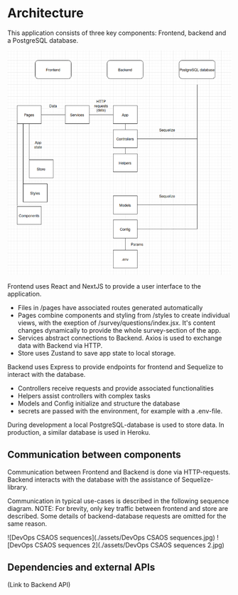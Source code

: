 # Architecture

This application consists of three key components: Frontend, backend and a PostgreSQL database.

![Architecture diagram](./assets/architecture_diagram.png)

Frontend uses React and NextJS to provide a user interface to the application.
- Files in /pages have associated routes generated automatically
- Pages combine components and styling from /styles to create individual views, with the exeption of /survey/questions/index.jsx. It's content changes dynamically to provide the whole survey-section of the app.
- Services abstract connections to Backend. Axios is used to exchange data with Backend via HTTP.
- Store uses Zustand to save app state to local storage.

Backend uses Express to provide endpoints for frontend and Sequelize to interact with the database.
- Controllers receive requests and provide associated functionalities
- Helpers assist controllers with complex tasks
- Models and Config initialize and structure the database
- secrets are passed with the environment, for example with a .env-file.

During development a local PostgreSQL-database is used to store data.
In production, a similar database is used in Heroku.

## Communication between components

Communication between Frontend and Backend is done via HTTP-requests.
Backend interacts with the database with the assistance of Sequelize-library.

Communication in typical use-cases is described in the following sequence diagram.
NOTE: For brevity, only key traffic between frontend and store are described. Some details of backend-database requests are omitted for the same reason.

![DevOps CSAOS sequences](./assets/DevOps CSAOS sequences.jpg)
![DevOps CSAOS sequences 2](./assets/DevOps CSAOS sequences 2.jpg)

## Dependencies and external APIs

(Link to Backend API)
